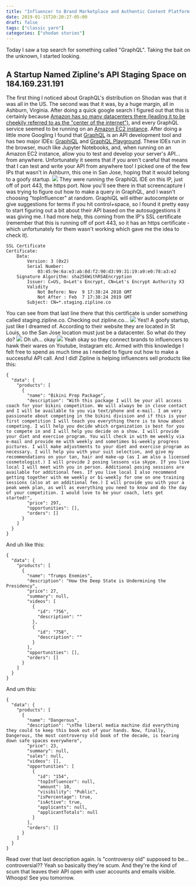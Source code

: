 ```yaml
---
title: "Influencer to Brand Marketplace and Authentic Content Platform in St Louis, Damaging My Klout Score via Unauthorized API Calls, GraphQL IDEs, and the Center of the Internet"
date: 2019-01-15T20:20:27-05:00
draft: false
tags: ["classic yarn"]
categories: ["shodan stories"]
---
```


Today I saw a top search for something called "GraphQL". Taking the bait on the unknown, I started looking.

## A Startup Named Zipline's API Staging Space on 184.169.231.191
The first thing I noticed about GraphQL's distribution on Shodan was that it was all in the US. The second was that it was, by a huge margin, all in Ashburn, Virginia. After doing a quick google search I figured out that this is certainly because [Amazon has so many datacenters there (leading it to be cheekily referred to as the "center of the internet")](https://www.washingtonpost.com/news/capital-business/wp/2014/03/05/why-ashburn-va-is-the-center-of-the-internet/?noredirect=on&utm_term=.aad8cd0d8ec8), and every GraphQL service seemed to be running on an [Amazon EC2 instance](https://aws.amazon.com/ec2/). After doing a little more Googling I found that [GraphQL](https://en.wikipedia.org/wiki/GraphQL) is an API development tool and has two major IDEs: [GraphiQL](https://github.com/graphql/graphiql) and [GraphQL Playground](https://www.prisma.io/blog/introducing-graphql-playground-f1e0a018f05d/). These IDEs run in the browser, much like Jupyter Notebooks, and, when running on an Amazon EC2 instance, allow you to test and develop your server's API... from anywhere. Unfortunately it seems that if you aren't careful that means that I can test and write your API from anywhere too! I picked one of the few IPs that wasn't in Ashburn, this one in San Jose, hoping that it would belong to a goofy startup.
![](/images/100Days/Day12/graphql.png)
They were running the GraphiQL IDE on this IP, just off of port 443, the https port. Now you'll see there in that screencapture I was trying to figure out how to make a query in GraphQL, and I wasn't choosing "topInfluencer" at random. GraphiQL will either autocomplete or give suggestions for terms if you hit control+space, so I found it pretty easy to start figuring out a bit about their API based on the autosuggestions it was giving me. I had more help, this coming from the IP's SSL certificate (remember that this is running off of port 443, so it has an https certificate - which unfortunately for them wasn't working which gave me the idea to check it).

```
SSL Certificate
Certificate:
    Data:
        Version: 3 (0x2)
        Serial Number:
            03:45:9e:6a:e3:ab:8d:f2:90:d3:99:31:19:a9:e0:78:a3:e2
    Signature Algorithm: sha256WithRSAEncryption
        Issuer: C=US, O=Let's Encrypt, CN=Let's Encrypt Authority X3
        Validity
            Not Before: Nov  9 17:38:24 2018 GMT
            Not After : Feb  7 17:38:24 2019 GMT
        Subject: CN=*.staging.zipline.co
```
You can see from that last line there that this certificate is under something called staging.zipline.co. Checking out zipline.co...
![](/images/100Days/Day12/zipline.png)
Yes!! A goofy startup, just like I dreamed of. According to their website they are located in St Louis, so the San Jose location must just be a datacenter. So what do they do?
![](/images/100Days/Day12/ziplineabout.png)
Oh uh... okay
![](/images/100Days/Day12/ziplineabout2.png)
Yeah okay so they connect brands to influencers to hawk their wares on Youtube, Instagram etc. Armed with this knowledge I felt free to spend as much time as I needed to figure out how to make a successful API call. And I did! Zipline is helping influencers sell products like this:

```
{
  "data": {
    "products": [
      {
        "name": "Bikini Prep Package",
        "description": "With this package I will be your all access coach for your bikini competition. We will always be in close contact and I will be available to you via text/phone and e-mail. I am very passionate about competing in the bikini division and if this is your first competition I will teach you everything there is to know about competing. I will help you decide which organization is best for you to compete in and I will help you decide on a show. I will provide your diet and exercise program. You will check in with me weekly via e-mail and provide me with weekly and sometimes bi-weekly progress pictures. I will make adjustments to your diet and exercise program as necessary. I will help you with your suit selection, and give my recommendations on your tan, hair and make-up (as I am also a licensed cosmetologist.) I will provide 2 posing lessons via skype. If you live local I will meet with you in person. Additional posing sessions are available for additional fees. If you live local I also recommend getting together with me weekly or bi-weekly for one on one training sessions (also at an additional fee.) I will provide you with your a peak week plan, as well as everything you need to know and do the day of your competition. I would love to be your coach, lets get started!",
        "price": 297,
        "opportunities": [],
        "orders": []
      }
    ]
  }
}
```
And uh like this:

```
{
  "data": {
    "products": [
      {
        "name": "Trumps Enemies",
        "description": "How the Deep State is Undermining the Presidency",
        "price": 27,
        "summary": null,
        "videos": [
          {
            "id": "756",
            "description": ""
          },
          {
            "id": "758",
            "description": ""
          }
        ],
        "opportunities": [],
        "orders": []
      }
    ]
  }
}
```
And um this:
```
{
  "data": {
    "products": [
      {
        "name": "Dangerous",
        "description": "\nThe liberal media machine did everything they could to keep this book out of your hands. Now, finally, Dangerous, the most controversy old book of the decade, is tearing down safe spaces everywhere",
        "price": 23,
        "summary": null,
        "sales": null,
        "videos": [],
        "opportunities": [
          {
            "id": "154",
            "topInfluencer": null,
            "amount": 10,
            "visibility": "Public",
            "isPercentage": true,
            "isActive": true,
            "applicants": null,
            "applicantTotals": null
          }
        ],
        "orders": []
      }
    ]
  }
}
```
Read over that last description again. Is "controversy old" supposed to be... controversial?? Yeah so basically they're scum. And they're the kind of scum that leaves their API open with user accounts and emails visible. Whoops! See you tomorrow.

